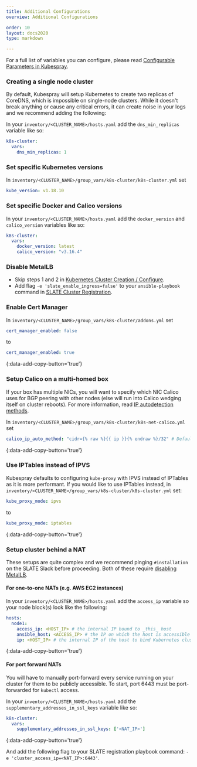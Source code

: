 ```yaml
---
title: Additional Configurations
overview: Additional Configurations

order: 10
layout: docs2020
type: markdown

---
```


For a full list of variables you can configure, please read [Configurable Parameters in Kubespray](https://kubespray.io/#/docs/vars).

### Creating a single node cluster
By default, Kubespray will setup Kubernetes to create two replicas of CoreDNS, which is impossible on single-node clusters.
While it doesn't break anything or cause any critical errors, it can create noise in your logs and we recommend adding the following:

In your `inventory/<CLUSTER_NAME>/hosts.yaml` add the `dns_min_replicas` variable like so:
```yaml
k8s-cluster:
  vars:
    dns_min_replicas: 1
```

### Set specific Kubernetes versions

In `inventory/<CLUSTER_NAME>/group_vars/k8s-cluster/k8s-cluster.yml` set
```yaml
kube_version: v1.18.10
```

### Set specific Docker and Calico versions

In your `inventory/<CLUSTER_NAME>/hosts.yaml` add the `docker_version` and `calico_version` variables like so:
```yaml
k8s-cluster:
  vars:
    docker_version: latest
    calico_version: "v3.16.4"
```

### Disable MetalLB

- Skip steps 1 and 2 in [Kubernetes Cluster Creation / Configure](/docs/cluster/automated/kubernetes-cluster-creation.html#kcc-configure).
- Add flag `-e 'slate_enable_ingress=false'` to your `ansible-playbook` command in [SLATE Cluster Registration](/docs/cluster/automated/kubernetes-cluster-creation.html#slate-cluster-registration).

### Enable Cert Manager
In `inventory/<CLUSTER_NAME>/group_vars/k8s-cluster/addons.yml` set
```yaml
cert_manager_enabled: false
```

to

```yaml
cert_manager_enabled: true
```
{:data-add-copy-button='true'}

### Setup Calico on a multi-homed box

If your box has multiple NICs, you will want to specify which NIC Calico uses for BGP peering with other nodes (else will run into Calico wedging itself on cluster reboots).
For more information, read [IP autodetection methods](https://docs.projectcalico.org/reference/node/configuration#ip-autodetection-methods).

In `inventory/<CLUSTER_NAME>/group_vars/k8s-cluster/k8s-net-calico.yml` set

```yaml
calico_ip_auto_method: "cidr={% raw %}{{ ip }}{% endraw %}/32" # Defaults to the address specified in `ip:` in hosts.yaml
```
{:data-add-copy-button='true'}

### Use IPTables instead of IPVS

Kubespray defaults to configuring `kube-proxy` with IPVS instead of IPTables as it is more performant.
If you would like to use IPTables instead, in `inventory/<CLUSTER_NAME>/group_vars/k8s-cluster/k8s-cluster.yml` set:
```yaml
kube_proxy_mode: ipvs
```

to

```yaml
kube_proxy_mode: iptables
```
{:data-add-copy-button='true'}

### Setup cluster behind a NAT
These setups are quite complex and we recommend pinging `#installation` on the SLATE Slack before proceeding.
Both of these require [disabling MetalLB](#disable-metallb).

#### For one-to-one NATs (e.g. AWS EC2 instances)

In your `inventory/<CLUSTER_NAME>/hosts.yaml` add the `access_ip` variable so your node block(s) look like the following:
```yaml
hosts:
  node1:
    access_ip: <HOST_IP> # the internal IP bound to _this_ host
    ansible_host: <ACCESS_IP> # the IP on which the host is accessible via SSH
    ip: <HOST_IP> # the internal IP of the host to bind Kubernetes cluster services to
```
{:data-add-copy-button='true'}

#### For port forward NATs
You will have to manually port-forward every service running on your cluster for them to be publicly accessible.
To start, port 6443 must be port-forwarded for `kubectl` access.

In your `inventory/<CLUSTER_NAME>/hosts.yaml` add the `supplementary_addresses_in_ssl_keys` variable like so:
```yaml
k8s-cluster:
  vars:
    supplementary_addresses_in_ssl_keys: ['<NAT_IP>']
```
{:data-add-copy-button='true'}

And add the following flag to your SLATE registration playbook command: `-e 'cluster_access_ip=<NAT_IP>:6443'`.
